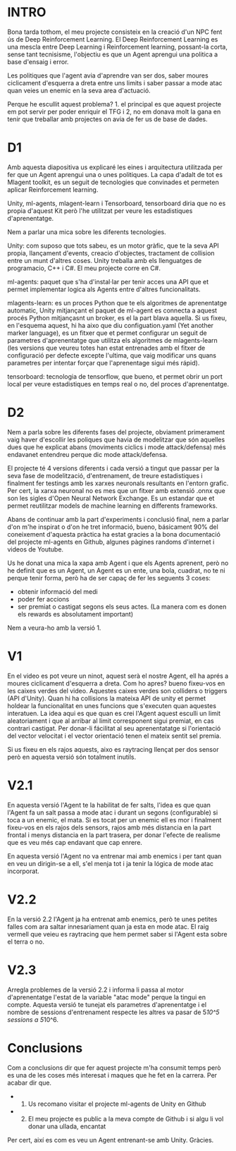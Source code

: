 
# INTRO

Bona tarda tothom, el meu projecte consisteix en la creació d'un NPC fent ús de Deep Reinforcement Learning. El Deep Reinforcement Learning
es una mescla entre Deep Learning i Reinforcement learning, possant-la corta, sense tant tecnisisme, l'objectiu es que un Agent aprengui una
politica a base d'ensaig i error.

Les politiques que l'agent avia d'aprendre van ser dos, saber moures ciclicament d'esquerra a dreta entre uns limits i saber passar a mode atac
quan veies un enemic en la seva area d'actuació.

Perque he escullit aquest problema? 1. el principal es que aquest projecte em pot servir per poder enriquir el TFG i 2, no em donava molt la gana en tenir que treballar amb projectes
on avia de fer us de base de dades.

# D1

Amb aquesta diapositiva us explicaré les eines i arquitectura utilitzada per fer que un Agent aprengui una o unes politiques.
La capa d'adalt de tot es Mlagent toolkit, es un seguit de tecnologies que convinades et permeten aplicar Reinforcement learning.

Unity, ml-agents, mlagent-learn i Tensorboard, tensorboard diria que no es propia d'aquest Kit però l'he utilitzat per veure les estadistiques d'aprenentatge.

Nem a parlar una mica sobre les diferents tecnologies.

Unity: com suposo que tots sabeu, es un motor gràfic, que te la seva API propia, llançament d'events, creacio d'objectes, tractament de collision entre un munt d'altres coses. Unity treballa amb
els llenguatges de programacio, C++ i C#. El meu projecte corre en C#.

ml-agents: paquet que s'ha d'instal·lar per tenir acces una API que et permet implementar logica als Agents entre d'altres funcionalitats.

mlagents-learn: es un proces Python que te els algoritmes de aprenentatge automatic, Unity mitjançant el paquet de ml-agent es connecta a aquest procés Python mitjançasnt un broker, es el la part blava aquella.
Si us fixeu, en l'esquema aquest, hi ha aixo que diu configuation.yaml (Yet another marker language), es un fitxer que et permet configurar un seguit de parametres d'aprenentatge que utilitza els algoritmes de mlagents-learn (les versions que veureu totes han estat entrenades amb el fitxer de configuració per defecte excepte l'ultima, que vaig modificar uns quans parametres per intentar forçar que l'aprenentage sigui més rápid).

tensorboard: tecnologia de tensorflow, que bueno, et permet obrir un port local per veure estadistiques en temps real o no, del proces d'aprenentatge.

# D2

Nem a parla sobre les diferents fases del projecte, obviament primerament vaig haver d'escollir les poliques que havia de modelitzar que són aquelles dues que he explicat abans (moviments ciclics i mode attack/defensa) més endavanet entendreu perque dic mode attack/defensa.

El projecte té 4 versions diferents i cada versió a tingut que passar per la seva fase de modelització, d'entrenament, de treure estadistiques i finalment fer testings amb les xarxes neuronals resultants en l'entorn grafic. Per cert, la xarxa neuronal no es mes que un fitxer amb extensió .onnx que son les sigles d'Open Neural Network Exchange. Es un estandar que et permet reutilitzar models de machine learning en differents frameworks.

Abans de continuar amb la part d'experiments i conclusió final, nem a parlar d'on m'he inspirat o d'on he tret informació, bueno, básicament 90% del coneixement d'aquesta pràctica ha estat gracies a la bona documentació del projecte ml-agents en Github, algunes pàgines randoms d'internet i videos de Youtube.

Us he donat una mica la xapa amb Agent i que els Agents aprenent, però no he definit que es un Agent, un Agent es un ente, una bola, cuadrat, no te ni perque tenir forma, però ha de ser capaç de fer les seguents 3 coses:

- obtenir informació del medi
- poder fer accions
- ser premiat o castigat segons els seus actes. (La manera com es donen els rewards es absolutament important)

Nem a veura-ho amb la versió 1.

# V1

En el video es pot veure un ninot, aquest serà el nostre Agent, ell ha aprés a moures ciclicament d'esquerra a dreta. Com ho apres? bueno fixeu-vos en les caixes verdes del video. Aquestes caixes verdes
son colliders o triggers (API d'Unity). Quan hi ha collisions la mateixa API de unity et permet holdear la funcionalitat en unes funcions que s'executen quan aquestes interatuen. La idea aqui es que quan es crei l'Agent aquest esculli un limit aleatoriament i que al arribar al limit corresponent sigui premiat, en cas contrari castigat. Per donar-li fácilitat al seu aprenentatatge si l'orientació del vector velocitat i el vector orientació tenen el mateix sentit sel premia.

Si us fixeu en els rajos aquests, aixo es raytracing llençat per dos sensor però en aquesta versió són totalment inutils.

# V2.1

En aquesta versió l'Agent te la habilitat de fer salts, l'idea es que quan l'Agent fa un salt passa a mode atac i durant un segons (configurable) si toca a un enemic, el mata. Si es tocat per un enemic ell es mor i finalment fixeu-vos en els rajos dels sensors, rajos amb més distancia en la part frontal i menys distancia en la part trasera, per donar l'efecte de realisme que es veu més cap endavant que cap enrere.

En aquesta versió l'Agent no va entrenar mai amb enemics i per tant quan en veu un dirigin-se a ell, s'el menja tot i ja tenir la lógica de mode atac incorporat.

# V2.2

En la versió 2.2 l'Agent ja ha entrenat amb enemics, però te unes petites falles com ara saltar innesariament quan ja esta en mode atac. El raig vermell que veieu es raytracing que hem permet saber si l'Agent esta sobre el terra o no.

# V2.3

Arregla problemes de la versió 2.2 i informa li passa al motor d'aprenentatge l'estat de la variable "atac mode" perque la tingui en compte. Aquesta versió te tunejat els parametres d'aprenentatge i el nombre de sessions d'entrenament respecte les altres va pasar de 5*10^5 sessions a 5*10^6.

# Conclusions

Com a conclusions dir que fer aquest projecte m'ha consumit temps però es una de les coses més interesat i maques que he fet en la carrera. Per acabar dir que.

- 1. Us recomano visitar el projecte ml-agents de Unity en Github
- 2. El meu projecte es public a la meva compte de Github i si algu li vol donar una ullada, encantat

Per cert, així es com es veu un Agent entrenant-se amb Unity. Gràcies.
